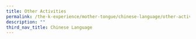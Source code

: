 ```yaml
---
title: Other Activities
permalink: /the-k-experience/mother-tongue/chinese-language/other-activities/
description: ""
third_nav_title: Chinese Language
---
```

